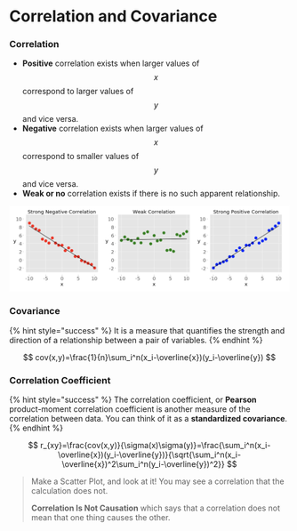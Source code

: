 # Correlation and Covariance

### Correlation

* **Positive** correlation exists when larger values of $$x$$ correspond to larger values of $$y$$ and vice versa.
* **Negative** correlation exists when larger values of $$x$$ correspond to smaller values of $$y$$ and vice versa.
* **Weak or no** correlation exists if there is no such apparent relationship.

![](../.gitbook/assets/screen-shot-2020-01-23-at-1.13.59-pm.png)

### Covariance

{% hint style="success" %}
It is a measure that quantifies the strength and direction of a relationship between a pair of variables.
{% endhint %}

$$
cov(x,y)=\frac{1}{n}\sum_i^n(x_i-\overline{x})(y_i-\overline{y})
$$

### Correlation Coefficient

{% hint style="success" %}
The correlation coefficient, or **Pearson** product-moment correlation coefficient is another measure of the correlation between data. You can think of it as a **standardized covariance**.
{% endhint %}

$$
r_{xy}=\frac{cov(x,y)}{\sigma(x)\sigma(y)}=\frac{\sum_i^n(x_i-\overline{x})(y_i-\overline{y})}{\sqrt{\sum_i^n(x_i-\overline{x})^2\sum_i^n(y_i-\overline{y})^2}}
$$

> Make a Scatter Plot, and look at it! You may see a correlation that the calculation does not.
>
> **Correlation Is Not Causation** which says that a correlation does not mean that one thing causes the other.

